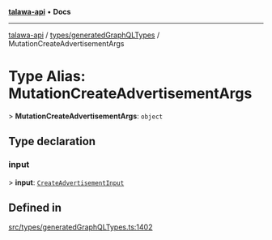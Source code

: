 [**talawa-api**](../../../README.md) • **Docs**

***

[talawa-api](../../../modules.md) / [types/generatedGraphQLTypes](../README.md) / MutationCreateAdvertisementArgs

# Type Alias: MutationCreateAdvertisementArgs

\> **MutationCreateAdvertisementArgs**: `object`

## Type declaration

### input

\> **input**: [`CreateAdvertisementInput`](CreateAdvertisementInput.md)

## Defined in

[src/types/generatedGraphQLTypes.ts:1402](https://github.com/PalisadoesFoundation/talawa-api/blob/a87b45a1c490c996c3a8a52e117ecbaa4742ef49/src/types/generatedGraphQLTypes.ts#L1402)
